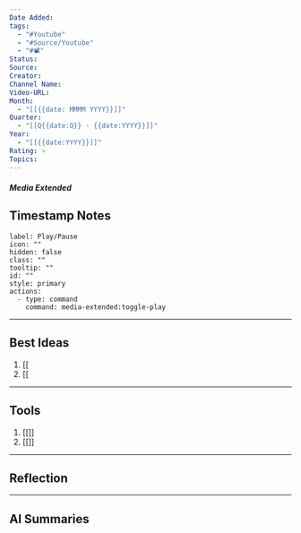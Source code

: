 ```yaml
---
Date Added: 
tags:
  - "#Youtube"
  - "#Source/Youtube"
  - "#📽️"
Status: 
Source: 
Creator: 
Channel Name: 
Video-URL: 
Month:
  - "[[{{date: MMMM YYYY}}]]"
Quarter:
  - "[[Q{{date:Q}} - {{date:YYYY}}]]"
Year:
  - "[[{{date:YYYY}}]]"
Rating: ⭐
Topics:
---
```


##### Media Extended


## Timestamp Notes



```meta-bind-button
label: Play/Pause
icon: ""
hidden: false
class: ""
tooltip: ""
id: ""
style: primary
actions:
  - type: command
    command: media-extended:toggle-play
```

---
## Best Ideas

1.  [[
2.  [[
---

## Tools

1.  [[]]
2.  [[]]

---
## Reflection

---

## AI Summaries

